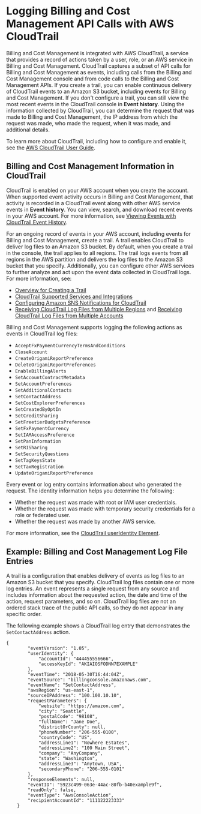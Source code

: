 # Logging Billing and Cost Management API Calls with AWS CloudTrail<a name="logging-using-cloudtrail"></a>

Billing and Cost Management is integrated with AWS CloudTrail, a service that provides a record of actions taken by a user, role, or an AWS service in Billing and Cost Management\. CloudTrail captures a subset of API calls for Billing and Cost Management as events, including calls from the Billing and Cost Management console and from code calls to the Billing and Cost Management APIs\. If you create a trail, you can enable continuous delivery of CloudTrail events to an Amazon S3 bucket, including events for Billing and Cost Management\. If you don't configure a trail, you can still view the most recent events in the CloudTrail console in **Event history**\. Using the information collected by CloudTrail, you can determine the request that was made to Billing and Cost Management, the IP address from which the request was made, who made the request, when it was made, and additional details\. 

To learn more about CloudTrail, including how to configure and enable it, see the [AWS CloudTrail User Guide](http://docs.aws.amazon.com/awscloudtrail/latest/userguide/)\.

## Billing and Cost Management Information in CloudTrail<a name="service-name-info-in-cloudtrail"></a>

CloudTrail is enabled on your AWS account when you create the account\. When supported event activity occurs in Billing and Cost Management, that activity is recorded in a CloudTrail event along with other AWS service events in **Event history**\. You can view, search, and download recent events in your AWS account\. For more information, see [Viewing Events with CloudTrail Event History](http://docs.aws.amazon.com/awscloudtrail/latest/userguide/view-cloudtrail-events.html)\. 

For an ongoing record of events in your AWS account, including events for Billing and Cost Management, create a trail\. A trail enables CloudTrail to deliver log files to an Amazon S3 bucket\. By default, when you create a trail in the console, the trail applies to all regions\. The trail logs events from all regions in the AWS partition and delivers the log files to the Amazon S3 bucket that you specify\. Additionally, you can configure other AWS services to further analyze and act upon the event data collected in CloudTrail logs\. For more information, see: 
+ [Overview for Creating a Trail](http://docs.aws.amazon.com/awscloudtrail/latest/userguide/cloudtrail-create-and-update-a-trail.html)
+ [CloudTrail Supported Services and Integrations](http://docs.aws.amazon.com/awscloudtrail/latest/userguide/cloudtrail-aws-service-specific-topics.html#cloudtrail-aws-service-specific-topics-integrations)
+ [Configuring Amazon SNS Notifications for CloudTrail](http://docs.aws.amazon.com/awscloudtrail/latest/userguide/getting_notifications_top_level.html)
+ [Receiving CloudTrail Log Files from Multiple Regions](http://docs.aws.amazon.com/awscloudtrail/latest/userguide/receive-cloudtrail-log-files-from-multiple-regions.html) and [Receiving CloudTrail Log Files from Multiple Accounts](http://docs.aws.amazon.com/awscloudtrail/latest/userguide/cloudtrail-receive-logs-from-multiple-accounts.html)

Billing and Cost Management supports logging the following actions as events in CloudTrail log files:
+  `AcceptFxPaymentCurrencyTermsAndConditions` 
+  `CloseAccount` 
+  `CreateOrigamiReportPreference` 
+  `DeleteOrigamiReportPreferences` 
+  `EnableBillingAlerts` 
+  `SetAccountContractMetadata` 
+  `SetAccountPreferences` 
+  `SetAdditionalContacts` 
+  `SetContactAddress` 
+  `SetCostExplorerPreferences` 
+  `SetCreatedByOptIn` 
+  `SetCreditSharing` 
+  `SetFreetierBudgetsPreference` 
+  `SetFxPaymentCurrency` 
+  `SetIAMAccessPreference` 
+  `SetPanInformation` 
+  `SetRISharing` 
+  `SetSecurityQuestions` 
+  `SetTagKeysState` 
+  `SetTaxRegistration` 
+  `UpdateOrigamiReportPreference` 

Every event or log entry contains information about who generated the request\. The identity information helps you determine the following: 
+ Whether the request was made with root or IAM user credentials\.
+ Whether the request was made with temporary security credentials for a role or federated user\.
+ Whether the request was made by another AWS service\.

For more information, see the [CloudTrail userIdentity Element](http://docs.aws.amazon.com/awscloudtrail/latest/userguide/cloudtrail-event-reference-user-identity.html)\.

## Example: Billing and Cost Management Log File Entries<a name="understanding-service-name-entries"></a>

 A trail is a configuration that enables delivery of events as log files to an Amazon S3 bucket that you specify\. CloudTrail log files contain one or more log entries\. An event represents a single request from any source and includes information about the requested action, the date and time of the action, request parameters, and so on\. CloudTrail log files are not an ordered stack trace of the public API calls, so they do not appear in any specific order\.

The following example shows a CloudTrail log entry that demonstrates the `SetContactAddress` action\.

```
{
        "eventVersion": "1.05",
        "userIdentity": {
            "accountId": "444455556666",
            "accessKeyId": "AKIAIOSFODNN7EXAMPLE"
        },
        "eventTime": "2018-05-30T16:44:04Z",
        "eventSource": "billingconsole.amazonaws.com",
        "eventName": "SetContactAddress",
        "awsRegion": "us-east-1",
        "sourceIPAddress": "100.100.10.10",
        "requestParameters": {
            "website": "https://amazon.com",
            "city": "Seattle",
            "postalCode": "98108",
            "fullName": "Jane Doe",
            "districtOrCounty": null,
            "phoneNumber": "206-555-0100",
            "countryCode": "US",
            "addressLine1": "Nowhere Estates",
            "addressLine2": "100 Main Street",
            "company": "AnyCompany",
            "state": "Washington",
            "addressLine3": "Anytown, USA",
            "secondaryPhone": "206-555-0101"
        },
        "responseElements": null,
        "eventID": "5923c499-063e-44ac-80fb-b40example9f",
        "readOnly": false,
        "eventType": "AwsConsoleAction",
        "recipientAccountId": "111122223333"
    }
```